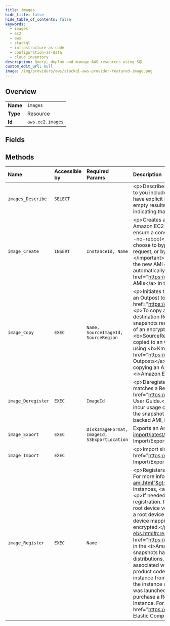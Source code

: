 ```yaml
---
title: images
hide_title: false
hide_table_of_contents: false
keywords:
  - images
  - ec2
  - aws    
  - stackql
  - infrastructure-as-code
  - configuration-as-data
  - cloud inventory
description: Query, deploy and manage AWS resources using SQL
custom_edit_url: null
image: /img/providers/aws/stackql-aws-provider-featured-image.png
---
```

  
    

## Overview
<table><tbody>
<tr><td><b>Name</b></td><td><code>images</code></td></tr>
<tr><td><b>Type</b></td><td>Resource</td></tr>
<tr><td><b>Id</b></td><td><code>aws.ec2.images</code></td></tr>
</tbody></table>

## Fields
## Methods
| Name | Accessible by | Required Params | Description |
|:-----|:--------------|:----------------|:------------|
| `images_Describe` | `SELECT` |  | &lt;p&gt;Describes the specified images (AMIs, AKIs, and ARIs) available to you or all of the images available to you.&lt;/p&gt; &lt;p&gt;The images available to you include public images, private images that you own, and private images owned by other Amazon Web Services accounts for which you have explicit launch permissions.&lt;/p&gt; &lt;p&gt;Recently deregistered images appear in the returned results for a short interval and then return empty results. After all instances that reference a deregistered AMI are terminated, specifying the ID of the image will eventually return an error indicating that the AMI ID cannot be found.&lt;/p&gt; |
| `image_Create` | `INSERT` | `InstanceId, Name` | &lt;p&gt;Creates an Amazon EBS-backed AMI from an Amazon EBS-backed instance that is either running or stopped.&lt;/p&gt; &lt;p&gt;By default, when Amazon EC2 creates the new AMI, it reboots the instance so that it can take snapshots of the attached volumes while data is at rest, in order to ensure a consistent state. You can set the &lt;code&gt;NoReboot&lt;/code&gt; parameter to &lt;code&gt;true&lt;/code&gt; in the API request, or use the &lt;code&gt;--no-reboot&lt;/code&gt; option in the CLI to prevent Amazon EC2 from shutting down and rebooting the instance.&lt;/p&gt; &lt;important&gt; &lt;p&gt;If you choose to bypass the shutdown and reboot process by setting the &lt;code&gt;NoReboot&lt;/code&gt; parameter to &lt;code&gt;true&lt;/code&gt; in the API request, or by using the &lt;code&gt;--no-reboot&lt;/code&gt; option in the CLI, we can't guarantee the file system integrity of the created image.&lt;/p&gt; &lt;/important&gt; &lt;p&gt;If you customized your instance with instance store volumes or Amazon EBS volumes in addition to the root device volume, the new AMI contains block device mapping information for those volumes. When you launch an instance from this new AMI, the instance automatically launches with those additional volumes.&lt;/p&gt; &lt;p&gt;For more information, see &lt;a href="https://docs.aws.amazon.com/AWSEC2/latest/UserGuide/creating-an-ami-ebs.html"&gt;Creating Amazon EBS-Backed Linux AMIs&lt;/a&gt; in the &lt;i&gt;Amazon Elastic Compute Cloud User Guide&lt;/i&gt;.&lt;/p&gt; |
| `image_Copy` | `EXEC` | `Name, SourceImageId, SourceRegion` | &lt;p&gt;Initiates the copy of an AMI. You can copy an AMI from one Region to another, or from a Region to an Outpost. You can't copy an AMI from an Outpost to a Region, from one Outpost to another, or within the same Outpost. To copy an AMI to another partition, see &lt;a href="https://docs.aws.amazon.com/AWSEC2/latest/APIReference/API_CreateStoreImageTask.html"&gt;CreateStoreImageTask&lt;/a&gt;.&lt;/p&gt; &lt;p&gt;To copy an AMI from one Region to another, specify the source Region using the &lt;b&gt;SourceRegion&lt;/b&gt; parameter, and specify the destination Region using its endpoint. Copies of encrypted backing snapshots for the AMI are encrypted. Copies of unencrypted backing snapshots remain unencrypted, unless you set &lt;code&gt;Encrypted&lt;/code&gt; during the copy operation. You cannot create an unencrypted copy of an encrypted backing snapshot.&lt;/p&gt; &lt;p&gt;To copy an AMI from a Region to an Outpost, specify the source Region using the &lt;b&gt;SourceRegion&lt;/b&gt; parameter, and specify the ARN of the destination Outpost using &lt;b&gt;DestinationOutpostArn&lt;/b&gt;. Backing snapshots copied to an Outpost are encrypted by default using the default encryption key for the Region, or a different key that you specify in the request using &lt;b&gt;KmsKeyId&lt;/b&gt;. Outposts do not support unencrypted snapshots. For more information, &lt;a href="https://docs.aws.amazon.com/AWSEC2/latest/UserGuide/snapshots-outposts.html#ami"&gt; Amazon EBS local snapshots on Outposts&lt;/a&gt; in the &lt;i&gt;Amazon Elastic Compute Cloud User Guide&lt;/i&gt;.&lt;/p&gt; &lt;p&gt;For more information about the prerequisites and limits when copying an AMI, see &lt;a href="https://docs.aws.amazon.com/AWSEC2/latest/UserGuide/CopyingAMIs.html"&gt;Copying an AMI&lt;/a&gt; in the &lt;i&gt;Amazon Elastic Compute Cloud User Guide&lt;/i&gt;.&lt;/p&gt; |
| `image_Deregister` | `EXEC` | `ImageId` | &lt;p&gt;Deregisters the specified AMI. After you deregister an AMI, it can't be used to launch new instances.&lt;/p&gt; &lt;p&gt;If you deregister an AMI that matches a Recycle Bin retention rule, the AMI is retained in the Recycle Bin for the specified retention period. For more information, see &lt;a href="https://docs.aws.amazon.com/AWSEC2/latest/UserGuide/recycle-bin.html"&gt;Recycle Bin&lt;/a&gt; in the Amazon Elastic Compute Cloud User Guide.&lt;/p&gt; &lt;p&gt;When you deregister an AMI, it doesn't affect any instances that you've already launched from the AMI. You'll continue to incur usage costs for those instances until you terminate them.&lt;/p&gt; &lt;p&gt;When you deregister an Amazon EBS-backed AMI, it doesn't affect the snapshot that was created for the root volume of the instance during the AMI creation process. When you deregister an instance store-backed AMI, it doesn't affect the files that you uploaded to Amazon S3 when you created the AMI.&lt;/p&gt; |
| `image_Export` | `EXEC` | `DiskImageFormat, ImageId, S3ExportLocation` | Exports an Amazon Machine Image (AMI) to a VM file. For more information, see &lt;a href="https://docs.aws.amazon.com/vm-import/latest/userguide/vmexport_image.html"&gt;Exporting a VM directly from an Amazon Machine Image (AMI)&lt;/a&gt; in the &lt;i&gt;VM Import/Export User Guide&lt;/i&gt;. |
| `image_Import` | `EXEC` |  | &lt;p&gt;Import single or multi-volume disk images or EBS snapshots into an Amazon Machine Image (AMI).&lt;/p&gt; &lt;p&gt;For more information, see &lt;a href="https://docs.aws.amazon.com/vm-import/latest/userguide/vmimport-image-import.html"&gt;Importing a VM as an image using VM Import/Export&lt;/a&gt; in the &lt;i&gt;VM Import/Export User Guide&lt;/i&gt;.&lt;/p&gt; |
| `image_Register` | `EXEC` | `Name` | &lt;p&gt;Registers an AMI. When you're creating an AMI, this is the final step you must complete before you can launch an instance from the AMI. For more information about creating AMIs, see &lt;a href="https://docs.aws.amazon.com/AWSEC2/latest/UserGuide/creating-an-ami.html"&gt;Creating your own AMIs&lt;/a&gt; in the &lt;i&gt;Amazon Elastic Compute Cloud User Guide&lt;/i&gt;.&lt;/p&gt; &lt;note&gt; &lt;p&gt;For Amazon EBS-backed instances, &lt;a&gt;CreateImage&lt;/a&gt; creates and registers the AMI in a single request, so you don't have to register the AMI yourself.&lt;/p&gt; &lt;/note&gt; &lt;p&gt;If needed, you can deregister an AMI at any time. Any modifications you make to an AMI backed by an instance store volume invalidates its registration. If you make changes to an image, deregister the previous image and register the new image.&lt;/p&gt; &lt;p&gt; &lt;b&gt;Register a snapshot of a root device volume&lt;/b&gt; &lt;/p&gt; &lt;p&gt;You can use &lt;code&gt;RegisterImage&lt;/code&gt; to create an Amazon EBS-backed Linux AMI from a snapshot of a root device volume. You specify the snapshot using a block device mapping. You can't set the encryption state of the volume using the block device mapping. If the snapshot is encrypted, or encryption by default is enabled, the root volume of an instance launched from the AMI is encrypted.&lt;/p&gt; &lt;p&gt;For more information, see &lt;a href="https://docs.aws.amazon.com/AWSEC2/latest/UserGuide/creating-an-ami-ebs.html#creating-launching-ami-from-snapshot"&gt;Create a Linux AMI from a snapshot&lt;/a&gt; and &lt;a href="https://docs.aws.amazon.com/AWSEC2/latest/UserGuide/AMIEncryption.html"&gt;Use encryption with Amazon EBS-backed AMIs&lt;/a&gt; in the &lt;i&gt;Amazon Elastic Compute Cloud User Guide&lt;/i&gt;.&lt;/p&gt; &lt;p&gt; &lt;b&gt;Amazon Web Services Marketplace product codes&lt;/b&gt; &lt;/p&gt; &lt;p&gt;If any snapshots have Amazon Web Services Marketplace product codes, they are copied to the new AMI.&lt;/p&gt; &lt;p&gt;Windows and some Linux distributions, such as Red Hat Enterprise Linux (RHEL) and SUSE Linux Enterprise Server (SLES), use the Amazon EC2 billing product code associated with an AMI to verify the subscription status for package updates. To create a new AMI for operating systems that require a billing product code, instead of registering the AMI, do the following to preserve the billing product code association:&lt;/p&gt; &lt;ol&gt; &lt;li&gt; &lt;p&gt;Launch an instance from an existing AMI with that billing product code.&lt;/p&gt; &lt;/li&gt; &lt;li&gt; &lt;p&gt;Customize the instance.&lt;/p&gt; &lt;/li&gt; &lt;li&gt; &lt;p&gt;Create an AMI from the instance using &lt;a&gt;CreateImage&lt;/a&gt;.&lt;/p&gt; &lt;/li&gt; &lt;/ol&gt; &lt;p&gt;If you purchase a Reserved Instance to apply to an On-Demand Instance that was launched from an AMI with a billing product code, make sure that the Reserved Instance has the matching billing product code. If you purchase a Reserved Instance without the matching billing product code, the Reserved Instance will not be applied to the On-Demand Instance. For information about how to obtain the platform details and billing information of an AMI, see &lt;a href="https://docs.aws.amazon.com/AWSEC2/latest/UserGuide/ami-billing-info.html"&gt;Understanding AMI billing&lt;/a&gt; in the &lt;i&gt;Amazon Elastic Compute Cloud User Guide&lt;/i&gt;.&lt;/p&gt; |
